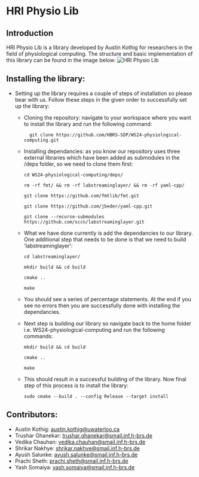 # HRI Physio Lib 
## Introduction
HRI Physio Lib is a library developed by Austin Kothig for researchers in the field of physiological computing. The structure and basic implementation of this library can be found in the image below:
![HRI Physio Lib](https://github.com/user-attachments/assets/894adccd-6bd8-4dcc-8718-edef5a2d8647)

## Installing the library:
- Setting up the library requires a couple of steps of installation so please bear with us. Follow these steps in the given order to successfully set up the library:
  - Cloning the repository: navigate to your workspace where you want to install the library and run the following command:<br>
    ```
      git clone https://github.com/HBRS-SDP/WS24-physiological-computing.git
    ```
    
  - Installing dependancies: as you know our repository uses three external libraries which have been added as submodules in the /deps folder, so we need to clone them first:<br>
      ```
    cd WS24-physiological-computing/deps/
      ```
      ```
    rm -rf fmt/ && rm -rf labstreaminglayer/ && rm -rf yaml-cpp/
      ```
      ```
    git clone https://github.com/fmtlib/fmt.git
      ```
      ```
    git clone https://github.com/jbeder/yaml-cpp.git
      ```
      ```
    git clone --recurse-submodules https://github.com/sccn/labstreaminglayer.git
      ```
    
  - What we have done currently is add the dependancies to our library. One additional step that needs to be done is that we need to build 'labstreaminglayer':
      ```
    cd labstreaminglayer/
      ```
      ```
    mkdir build && cd build
      ```
      ```
    cmake ..
      ```
      ```
    make
      ```
  - You should see a series of percentage statements. At the end if you see no errors then you are successfully done with installing the dependancies.
  - Next step is building our library so navigate back to the home folder i.e. WS24-physiological-computing and run the following commands:
      ```
    mkdir build && cd build
      ```
      ```
    cmake ..
      ```
      ```
    make
      ```
  - This should result in a successful building of the library. Now final step of this process is to install the library:
    ```
    sudo cmake --build . --config Release --target install
    ```


## Contributors:
- Austin Kothig: austin.kothig@uwaterloo.ca
- Trushar Ghanekar: trushar.ghanekar@smail.inf.h-brs.de
- Vedika Chauhan: vedika.chauhan@smail.inf.h-brs.de
- Shrikar Nakhye: shrikar.nakhye@smail.inf.h-brs.de
- Ayush Salunke: ayush.salunke@smail.inf.h-brs.de
- Prachi Sheth: prachi.sheth@smail.inf.h-brs.de
- Yash Somaiya: yash.somaiya@smail.inf.h-brs.de

      
      
  
